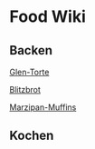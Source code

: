 # Food Wiki

## Backen
[Glen-Torte](backen/glenTorte.md)

[Blitzbrot](backen/blitzbrot.md)

[Marzipan-Muffins](backen/marzipanMuffins.md)

## Kochen
